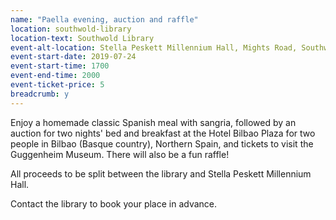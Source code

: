 ```yaml
---
name: "Paella evening, auction and raffle"
location: southwold-library
location-text: Southwold Library
event-alt-location: Stella Peskett Millennium Hall, Mights Road, Southwold, IP18 6BE
event-start-date: 2019-07-24
event-start-time: 1700
event-end-time: 2000
event-ticket-price: 5
breadcrumb: y
---
```


Enjoy a homemade classic Spanish meal with sangria, followed by an auction for two nights' bed and breakfast at the Hotel Bilbao Plaza for two people in Bilbao (Basque country), Northern Spain, and tickets to visit the Guggenheim Museum. There will also be a fun raffle!

All proceeds to be split between the library and Stella Peskett Millennium Hall.

Contact the library to book your place in advance.
